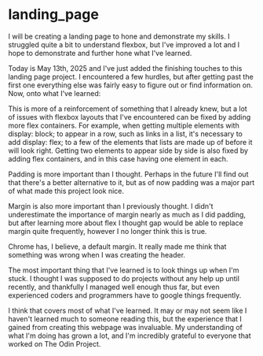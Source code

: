 # landing_page

I will be creating a landing page to hone and demonstrate my skills. I struggled quite a bit to understand flexbox, but I've improved a lot and I hope to demonstrate and further hone what I've learned.


Today is May 13th, 2025 and I've just added the finishing touches to this landing page project. I encountered a few hurdles, but after getting past the first one everything else was fairly easy to figure out or find information on. Now, onto what I've learned:


This is more of a reinforcement of something that I already knew, but a lot of issues with flexbox layouts that I've encountered can be fixed by adding more flex containers. For example, when getting multiple elements with display: block; to appear in a row, such as links in a list, it's necessary to add display: flex; to a few of the elements that lists are made up of before it will look right. Getting two elements to appear side by side is also fixed by adding flex containers, and in this case having one element in each.


Padding is more important than I thought. Perhaps in the future I'll find out that there's a better alternative to it, but as of now padding was a major part of what made this project look nice.


Margin is also more important than I previously thought. I didn't underestimate the importance of margin nearly as much as I did padding, but after learning more about flex I thought gap would be able to replace margin quite frequently, however I no longer think this is true.


Chrome has, I believe, a default margin. It really made me think that something was wrong when I was creating the header.


The most important thing that I've learned is to look things up when I'm stuck. I thought I was supposed to do projects without any help up until recently, and thankfully I managed well enough thus far, but even experienced coders and programmers have to google things frequently. 


I think that covers most of what I've learned. It may or may not seem like I haven't learned much to someone reading this, but the experience that I gained from creating this webpage was invaluable. My understanding of what I'm doing has grown a lot, and I'm incredibly grateful to everyone that worked on The Odin Project.